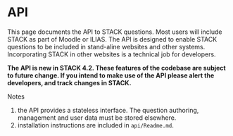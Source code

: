 # API

This page documents the API to STACK questions.  Most users will include STACK as part of Moodle or ILIAS.  The API is designed to enable STACK questions to be included in stand-aline websites and other systems.  Incorporating STACK in other websites is a technical job for developers.

__The API is new in STACK 4.2.  These features of the codebase are subject to future change.  If you intend to make use of the API please alert the developers, and track changes in STACK.__

Notes

1. the API provides a stateless interface.  The question authoring, management and user data must be stored elsewhere.
2. installation instructions are included in `api/Readme.md`.
